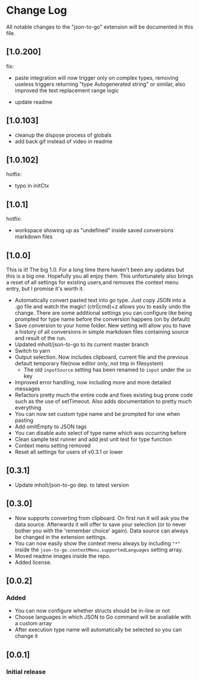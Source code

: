 # Change Log

All notable changes to the "json-to-go" extension will be documented in this file.

## [1.0.200]

fix:

- paste integration will now trigger only on complex types, removing useless triggers returning "type Autogenerated string" or similar, also improved the text replacement range logic

- update readme

## [1.0.103]

- cleanup the dispose process of globals
- add back gif instead of video in readme

## [1.0.102]

hotfix:

- typo in initCtx

## [1.0.1]

hotfix:

- workspace showing up as "undefined" inside saved conversions markdown files

## [1.0.0]

This is it! The big 1.0. For a long time there haven't been any updates but this is a big one. Hopefully you all enjoy them. This unfortunately also brings a reset of all settings for existing users,and removes the context menu entry, but I promise it's worth it.

- Automatically convert pasted text into go type. Just copy JSON into a .go file and watch the magic! (ctrl|cmd)+z allows you to easily undo the change.
  There are some additional settings you can configure like being prompted for type name before the conversion happens (on by default)
- Save conversion to your home folder. New setting will allow you to have a history of all conversions in simple markdown files containing source and result of the run.
- Updated mholt/json-to-go to its current master branch
- Switch to yarn
- Output selection. Now includes clipboard, current file and the previous default temporary file(now editor only, not tmp in filesystem)
  - The old `inputSource` setting has been renamed to `input` under the `io` key
- Improved error handling, now including more and more detailed messages
- Refactors pretty much the entire code and fixes existing bug prone code such as the use of setTimeout. Also adds documentation to pretty much everything
- You can now set custom type name and be prompted for one when pasting
- Add omitEmpty to JSON tags
- You can disable auto select of type name which was occurring before
- Clean sample test runner and add jest unit test for type function
- Context menu setting removed
- Reset all settings for users of v0.3.1 or lower

## [0.3.1]

- Update mholt/json-to-go dep. to latest version

## [0.3.0]

- Now supports converting from clipboard. On first run it will ask you the data source.
  Afterwards it will offer to save your selection (or to never bother you with the 'remember choice' again).
  Data source can always be changed in the extension settings.
- You can now easily show the context menu always by including `"*"` inside the `json-to-go.contextMenu.supportedLanguages` setting array.
- Moved readme images inside the repo.
- Added license.

## [0.0.2]

### Added

- You can now configure whether structs should be in-line or not
- Choose languages in which JSON to Go command will be avaliable with a custom array
- After execution type name will automatically be selected so you can change it

## [0.0.1]

### Initial release
